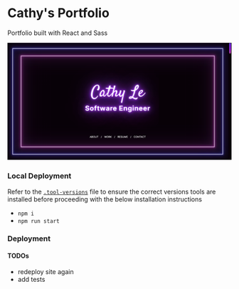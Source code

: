 # Cathy's Portfolio

Portfolio built with React and Sass

![alt text](/src/assets/portfolio-image.png)

### Local Deployment

Refer to the [`.tool-versions`](.tool-versions) file to ensure the correct versions tools are
installed before proceeding with the below installation instructions

- `npm i`
- `npm run start`

### Deployment

#### TODOs

- redeploy site again
- add tests
